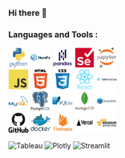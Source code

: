 ### Hi there 👋

<!--
**maestre7/maestre7** is a ✨ _special_ ✨ repository because its `README.md` (this file) appears on your GitHub profile.

Here are some ideas to get you started:

- 🔭 I’m currently working on ...
- 🌱 I’m currently learning ...
- 👯 I’m looking to collaborate on ...
- 🤔 I’m looking for help with ...
- 💬 Ask me about ...
- 📫 How to reach me: ...
- 😄 Pronouns: ...
- ⚡ Fun fact: ...
-->

### Languages and Tools :
<div>
  <img src="./img/python-original-wordmark.svg" title="Python" alt="Python" width="40" height="40"/>
  <img src="./img/numpy-original-wordmark.svg" title="Numpy" alt="Numpy" width="40" height="40"/>
  <img src="./img/pandas-original-wordmark.svg" title="Pandas" alt="Pandas" width="40" height="40"/>
  <img src="./img/selenium-original.svg" title="Selenium" alt="Selenium" width="40" height="40"/>
  <img src="./img/jupyter-original-wordmark.svg" title="Jupyter" alt="Jupyter" width="40" height="40"/>
  <br />
  <img src="./img/javascript-original.svg" title="JavaScript" alt="JavaScript" width="40" height="40"/>
  <img src="./img/html5-original-wordmark.svg" title="HTML5" alt="HTML" width="40" height="40"/>
  <img src="./img/css3-original-wordmark.svg"  title="CSS3" alt="CSS" width="40" height="40"/>
  <img src="./img/react-original-wordmark.svg"  title="React" alt="React" width="40" height="40"/>
  <img src="./img/tailwindcss-original-wordmark.svg"  title="TailwindCSS" alt="TailwindCSS" width="40" height="40"/>
  <br />
  <img src="./img/mysql-original-wordmark.svg" title="MySQL"  alt="MySQL" width="40" height="40"/>
  <img src="./img/postgresql-original-wordmark.svg" title="PostgreSQL"  alt="PostgreSQL" width="40" height="40"/>
  <img src="./img/sqlite-original-wordmark.svg" title="SQLite" alt="SQLite" width="40" height="40"/>
  <img src="./img/mongodb-original-wordmark.svg" title="MongoDB" alt="MongoDB" width="40" height="40"/>
  <img src="./img/sequelize-original-wordmark.svg" title="Sequelize" alt="Sequelize" width="40" height="40"/>
  <br />
  <img src="./img/github-original-wordmark.svg" title="GitHub" alt="GitHub" width="40" height="40"/>
  <img src="./img/docker-original-wordmark.svg" title="Docker" alt="Docker" width="40" height="40"/>
  <img src="./img/firebase-plain-wordmark.svg" title="Firebase" alt="Firebase" width="40" height="40"/>
  <img src="./img/Vercel.svg" title="Vercel" alt="Vercel" width="40" height="40"/>
  <img src="./img/amazonwebservices-original-wordmark.svg" title="AWS" alt="AWS" width="40" height="40"/>

</div>

<div>

 ![Tableau](https://img.shields.io/badge/Tableau-E97627?style=for-the-badge&logo=Tableau&logoColor=white) 
 ![Plotly](https://img.shields.io/badge/Plotly-239120?style=for-the-badge&logo=plotly&logoColor=white) 
 ![Streamlit](https://img.shields.io/badge/Streamlit-FF4B4B?style=for-the-badge&logo=Streamlit&logoColor=white) 
         
</div>
